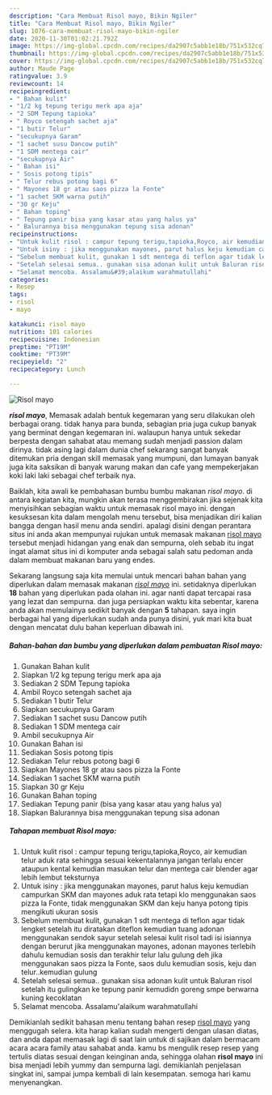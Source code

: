 ```yaml
---
description: "Cara Membuat Risol mayo, Bikin Ngiler"
title: "Cara Membuat Risol mayo, Bikin Ngiler"
slug: 1076-cara-membuat-risol-mayo-bikin-ngiler
date: 2020-11-30T01:02:21.792Z
image: https://img-global.cpcdn.com/recipes/da2907c5abb1e18b/751x532cq70/risol-mayo-foto-resep-utama.jpg
thumbnail: https://img-global.cpcdn.com/recipes/da2907c5abb1e18b/751x532cq70/risol-mayo-foto-resep-utama.jpg
cover: https://img-global.cpcdn.com/recipes/da2907c5abb1e18b/751x532cq70/risol-mayo-foto-resep-utama.jpg
author: Maude Page
ratingvalue: 3.9
reviewcount: 14
recipeingredient:
- " Bahan kulit"
- "1/2 kg tepung terigu merk apa aja"
- "2 SDM Tepung tapioka"
- " Royco setengah sachet aja"
- "1 butir Telur"
- "secukupnya Garam"
- "1 sachet susu Dancow putih"
- "1 SDM mentega cair"
- "secukupnya Air"
- " Bahan isi"
- " Sosis potong tipis"
- " Telur rebus potong bagi 6"
- " Mayones 18 gr atau saos pizza la Fonte"
- "1 sachet SKM warna putih"
- "30 gr Keju"
- " Bahan toping"
- " Tepung panir bisa yang kasar atau yang halus ya"
- " Balurannya bisa menggunakan tepung sisa adonan"
recipeinstructions:
- "Untuk kulit risol : campur tepung terigu,tapioka,Royco, air kemudian telur aduk rata sehingga sesuai kekentalannya jangan terlalu encer ataupun kental kemudian masukan telur dan mentega cair blender agar lebih lembut teksturnya"
- "Untuk isiny : jika menggunakan mayones, parut halus keju kemudian campurkan SKM dan mayones aduk rata tetapi klo menggunakan saos pizza la Fonte, tidak menggunakan SKM dan keju hanya potong tipis mengikuti ukuran sosis"
- "Sebelum membuat kulit, gunakan 1 sdt mentega di teflon agar tidak lengket setelah itu diratakan diteflon kemudian tuang adonan menggunakan sendok sayur setelah selesai kulit risol tadi isi isiannya dengan berurut jika menggunakan mayones, adonan mayones terlebih dahulu kemudian sosis dan terakhir telur lalu gulung deh jika menggunakan saos pizza la Fonte, saos dulu kemudian sosis, keju dan telur..kemudian gulung"
- "Setelah selesai semua.. gunakan sisa adonan kulit untuk Baluran risol setelah itu gulingkan ke tepung panir kemudidn goreng smpe berwarna kuning kecoklatan"
- "Selamat mencoba. Assalamu&#39;alaikum warahmatullahi"
categories:
- Resep
tags:
- risol
- mayo

katakunci: risol mayo 
nutrition: 101 calories
recipecuisine: Indonesian
preptime: "PT19M"
cooktime: "PT39M"
recipeyield: "2"
recipecategory: Lunch

---
```



![Risol mayo](https://img-global.cpcdn.com/recipes/da2907c5abb1e18b/751x532cq70/risol-mayo-foto-resep-utama.jpg)

<b><i>risol mayo</i></b>, Memasak adalah bentuk kegemaran yang seru dilakukan oleh berbagai orang. tidak hanya para bunda, sebagian pria juga cukup banyak yang berminat dengan kegemaran ini. walaupun hanya untuk sekedar berpesta dengan sahabat atau memang sudah menjadi passion dalam dirinya. tidak asing lagi dalam dunia chef sekarang sangat banyak ditemukan pria dengan skill memasak yang mumpuni, dan lumayan banyak juga kita saksikan di banyak warung makan dan cafe yang mempekerjakan koki laki laki sebagai chef terbaik nya.

Baiklah, kita awali ke pembahasan bumbu bumbu makanan <i>risol mayo</i>. di antara kegiatan kita, mungkin akan terasa menggembirakan jika sejenak kita menyisihkan sebagian waktu untuk memasak risol mayo ini. dengan kesuksesan kita dalam mengolah menu tersebut, bisa menjadikan diri kalian bangga dengan hasil menu anda sendiri. apalagi disini dengan perantara situs ini anda akan mempunyai rujukan untuk memasak makanan <u>risol mayo</u> tersebut menjadi hidangan yang enak dan sempurna, oleh sebab itu ingat ingat alamat situs ini di komputer anda sebagai salah satu pedoman anda dalam membuat makanan baru yang endes.




Sekarang langsung saja kita memulai untuk mencari bahan bahan yang diperlukan dalam memasak makanan <u><i>risol mayo</i></u> ini. setidaknya diperlukan <b>18</b> bahan yang diperlukan pada olahan ini. agar nanti dapat tercapai rasa yang lezat dan sempurna. dan juga persiapkan waktu kita sebentar, karena anda akan memulainya sedikit banyak dengan <b>5</b> tahapan. saya ingin berbagai hal yang diperlukan sudah anda punya disini, yuk mari kita buat dengan mencatat dulu bahan keperluan dibawah ini.

<!--inarticleads1-->

##### Bahan-bahan dan bumbu yang diperlukan dalam pembuatan Risol mayo:

1. Gunakan  Bahan kulit
1. Siapkan 1/2 kg tepung terigu merk apa aja
1. Sediakan 2 SDM Tepung tapioka
1. Ambil  Royco setengah sachet aja
1. Sediakan 1 butir Telur
1. Siapkan secukupnya Garam
1. Sediakan 1 sachet susu Dancow putih
1. Sediakan 1 SDM mentega cair
1. Ambil secukupnya Air
1. Gunakan  Bahan isi
1. Sediakan  Sosis potong tipis
1. Sediakan  Telur rebus potong bagi 6
1. Siapkan  Mayones 18 gr atau saos pizza la Fonte
1. Sediakan 1 sachet SKM warna putih
1. Siapkan 30 gr Keju
1. Gunakan  Bahan toping
1. Sediakan  Tepung panir (bisa yang kasar atau yang halus ya)
1. Siapkan  Balurannya bisa menggunakan tepung sisa adonan




<!--inarticleads2-->

##### Tahapan membuat Risol mayo:

1. Untuk kulit risol : campur tepung terigu,tapioka,Royco, air kemudian telur aduk rata sehingga sesuai kekentalannya jangan terlalu encer ataupun kental kemudian masukan telur dan mentega cair blender agar lebih lembut teksturnya
1. Untuk isiny : jika menggunakan mayones, parut halus keju kemudian campurkan SKM dan mayones aduk rata tetapi klo menggunakan saos pizza la Fonte, tidak menggunakan SKM dan keju hanya potong tipis mengikuti ukuran sosis
1. Sebelum membuat kulit, gunakan 1 sdt mentega di teflon agar tidak lengket setelah itu diratakan diteflon kemudian tuang adonan menggunakan sendok sayur setelah selesai kulit risol tadi isi isiannya dengan berurut jika menggunakan mayones, adonan mayones terlebih dahulu kemudian sosis dan terakhir telur lalu gulung deh jika menggunakan saos pizza la Fonte, saos dulu kemudian sosis, keju dan telur..kemudian gulung
1. Setelah selesai semua.. gunakan sisa adonan kulit untuk Baluran risol setelah itu gulingkan ke tepung panir kemudidn goreng smpe berwarna kuning kecoklatan
1. Selamat mencoba. Assalamu&#39;alaikum warahmatullahi




Demikianlah sedikit bahasan menu tentang bahan resep <u>risol mayo</u> yang menggugah selera. kita harap kalian sudah mengerti dengan ulasan diatas, dan anda dapat memasak lagi di saat lain untuk di sajikan dalam bermacam acara acara family atau sahabat anda. kamu bs mengulik resep resep yang tertulis diatas sesuai dengan keinginan anda, sehingga olahan <b>risol mayo</b> ini bisa menjadi lebih yummy dan sempurna lagi. demikianlah penjelasan singkat ini, sampai jumpa kembali di lain kesempatan. semoga hari kamu menyenangkan.
